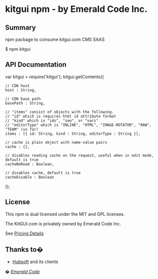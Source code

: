 # kitgui npm - by Emerald Code Inc.

## Summary

npm package to consume kitgui.com CMS SAAS

$ npm kitgui

## API Documentation

var kitgui = require('kitgui');
kitgui.getContents({

    // CDN host
	host : String,
	
	// CDN base path
	basePath : String,
	
	// "items" consist of objects with the following.
	// "id" which is requires html id attribute format
	// "kind" which is "ids", "seo", or "vars"
	// "editorType" which is "INLINE", "HTML", "IMAGE-ROTATOR", "RAW", "TEAM" (so far)
	items : [{ id: String, kind : String, editorType : String }],
	
	// cache is plain object with name-value pairs
	cache : {},
	
	// disables reading cache on the request, useful when in edit mode, default is true
	cacheNoRead : Boolean,
	
	// disables cache, default is true
	cacheDisable : Boolean
});

## License

This npm is dual licensed under the MIT and GPL licenses.

The KitGUI.com is privately owned by Emerald Code Inc. 

See [Pricing Details](https://www.kitgui.com)

## Thanks to�

* [Hubsoft](http://www.hubsoft.com/) and its clients

_� [Emerald Code](http://www.emeraldcode.com/)_